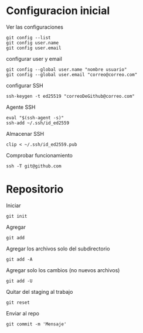 # Configuracion inicial
Ver las configuraciones 
```Shell
git config --list
git config user.name
git config user.email
```
configurar user y email
```Shell
git config --global user.name "nombre usuario"
git config --global user.email "correo@correo.com"
```

configurar SSH
```Shell
ssh-keygen -t ed25519 "correoDeGithub@correo.com"
```
Agente SSH
```Shell
eval "$(ssh-agent -s)"
ssh-add ~/.ssh/id_ed2559
```
Almacenar SSH
```Shell
clip < ~/.ssh/id_ed2559.pub
```
Comprobar funcionamiento
```Shell
ssh -T git@github.com
```

# Repositorio
Iniciar
```git
git init
```

Agregar
```git
git add
```
Agregar los archivos solo del subdirectorio
```git
git add -A
```
Agregar solo los cambios (no nuevos archivos)
```git
git add -U
```

Quitar del staging al trabajo
```git
git reset
```

Enviar al repo
```git
git commit -m 'Mensaje'
```